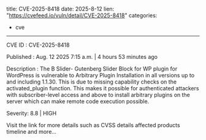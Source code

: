  
title: CVE-2025-8418
date: 2025-8-12
lien: "https://cvefeed.io/vuln/detail/CVE-2025-8418"
categories:
  - cve
---

CVE ID : CVE-2025-8418

Published :  Aug. 12
2025
7:15 a.m. | 4 hours
53 minutes ago

Description : The B Slider- Gutenberg Slider Block for WP plugin for WordPress is vulnerable to Arbitrary Plugin Installation in all versions up to
and including
1.1.30. This is due to missing capability checks on the activated_plugin function. This makes it possible for authenticated attackers
with subscriber-level access and above
to install arbitrary plugins on the server which can make remote code execution possible.

Severity: 8.8 | HIGH

Visit the link for more details
such as CVSS details
affected products
timeline
and more...
